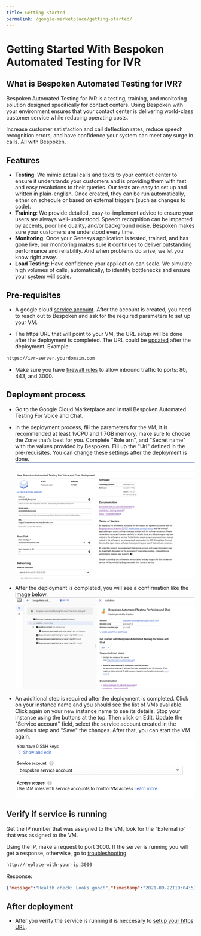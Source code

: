 ```yaml
---
title: Getting Started
permalink: /google-marketplace/getting-started/
---
```

# Getting Started With Bespoken Automated Testing for IVR

## What is Bespoken Automated Testing for IVR?

Bespoken Automated Testing for IVR is a testing, training, and monitoring solution designed specifically for contact centers. Using Bespoken with your environment ensures that your contact center is delivering world-class customer service while reducing operating costs.

Increase customer satisfaction and call deflection rates, reduce speech recognition errors, and have confidence your system can meet any surge in calls. All with Bespoken.

## Features

* **Testing**: We mimic actual calls and texts to your contact center to ensure it understands your customers and is providing them with fast and easy resolutions to their queries. Our tests are easy to set up and written in plain-english. Once created, they can be run automatically, either on schedule or based on external triggers (such as changes to code).
* **Training**: We provide detailed, easy-to-implement advice to ensure your users are always well-understood. Speech recognition can be impacted by accents, poor line quality, and/or background noise. Bespoken makes sure your customers are understood every time.
* **Monitoring**: Once your Genesys application is tested, trained, and has gone live, our monitoring makes sure it continues to deliver outstanding performance and reliability. And when problems do arise, we let you know right away.
* **Load Testing**: Have confidence your application can scale. We simulate high volumes of calls, automatically, to identify bottlenecks and ensure your system will scale.

## Pre-requisites

- A google cloud [service account](/google-marketplace/faq/#how-to-set-up-a-google-cloud-service-account). After
the account is created, you need to reach out to Bespoken and ask for the required parameters to set up your VM.

- The https URL that will point to your VM, the URL setup will be done after the deployment is completed. The URL could be [updated](/google-marketplace/faq/#how-to-update-server-settings) after the deployment. Example:
```bash
https://ivr-server.yourdomain.com
```

- Make sure you have [firewall rules](https://cloud.google.com/filestore/docs/configuring-firewall) to allow inbound traffic to ports: 80, 443, and 3000. 

## Deployment process

- Go to the Google Cloud Marketplace and install Bespoken Automated Testing For Voice and Chat.

- In the deployment process, fill the parameters for the VM, it is recommended at least 1vCPU and 1.7GB memory, make sure to choose the Zone that’s best for you. Complete "Role arn", and "Secret name" with the values provided by Bespoken. Fill up the "Url" defined in the pre-requisites. You can [change](/google-marketplace/faq/#how-to-update-server-settings) these settings after the deployment is done.
[<img src="./assets/google-marketplace-deployment.png">](./assets/google-marketplace-deployment.png)

- After the deployment is completed, you will see a confirmation like the image below.
[<img src="./assets/google-marketplace-deployment-completed.png">](./assets/google-marketplace-deployment-completed.png)

- An additional step is required after the deployment is completed. Click on your instance name and you should see the list of VMs available. Click again on your new instance name to see its details. Stop your instance using the buttons at the top. Then click on Edit. Update the "Service account" field, select the service account created in the previous step and "Save" the changes. After that, you can start the VM again.
[<img src="./assets/google-marketplace-set-service-account.png">](./assets/google-marketplace-set-service-account.png)


## Verify if service is running
Get the IP number that was assigned to the VM, look for the “External ip” that was assigned to the VM.

Using the IP, make a request to port 3000. If the server is running you will get a response, otherwise, go to [troubleshooting](/google-marketplace/faq/#troubleshooting).

```bash
http://replace-with-your-ip:3000
```

Response:
```json
{"message":"Health check: Looks good!","timestamp":"2021-09-22T19:04:51.547Z"}
```

## After deployment

- After you verify the service is running it is neccesary to [setup your https URL](/google-marketplace/faq/#how-to-set-up-an-https-url-that-works-with-the-bespoken-vm).
